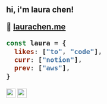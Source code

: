 <h2> hi, i'm laura chen!

 :love_letter: [laurachen.me](https://laurachen.me)

```javascript
const laura = {
  likes: ["to", "code"],
  curr: ["notion"],
  prev: ["aws"],
}
```


<p><a href="https://twitter.com/laurathesimp"><img src="https://img.shields.io/badge/twitter-%231DA1F2.svg?&style=for-the-badge&logo=twitter&logoColor=white" height=25></a> <a href="https://www.linkedin.com/in/laura-chen-8a9a9625a/"><img src="https://img.shields.io/badge/linkedin-%230077B5.svg?&style=for-the-badge&logo=linkedin&logoColor=white" height=25></a></p>
